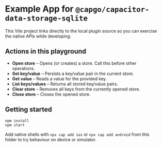 # Example App for `@capgo/capacitor-data-storage-sqlite`

This Vite project links directly to the local plugin source so you can exercise the native APIs while developing.

## Actions in this playground

- **Open store** – Opens (or creates) a store. Call this before other operations.
- **Set key/value** – Persists a key/value pair in the current store.
- **Get value** – Reads a value for the provided key.
- **List keys/values** – Returns all stored key/value pairs.
- **Clear store** – Removes all keys from the currently opened store.
- **Close store** – Closes the opened store.

## Getting started

```bash
npm install
npm start
```

Add native shells with `npx cap add ios` or `npx cap add android` from this folder to try behaviour on device or simulator.
